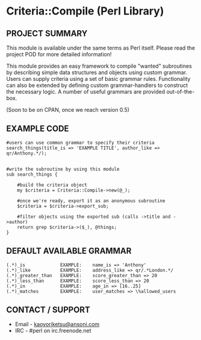 #  Criteria::Compile (Perl Library)
## PROJECT SUMMARY

This module is available under the same terms as Perl itself.
Please read the project POD for more detailed information!

This module provides an easy framework to compile "wanted" subroutines by describing simple data structures and objects using custom grammar. Users can supply criteria using a set of basic grammar rules. Functionality can also be extended by defining custom grammar-handlers to construct the necessary logic. A number of useful grammars are provided out-of-the-box.

(Soon to be on CPAN, once we reach version 0.5)


## EXAMPLE CODE

    #users can use common grammar to specify their criteria
    search_things(title_is => 'EXAMPLE TITLE', author_like => qr/Anthony.*/);


    #write the subroutine by using this module
    sub search_things {

        #build the criteria object
        my $criteria = Criteria::Compile->new(@_);

        #once we're ready, export it as an anonymous subroutine
        $criteria = $criteria->export_sub;

        #filter objects using the exported sub (calls ->title and ->author)
        return grep $criteria->($_), @things;
    }


## DEFAULT AVAILABLE GRAMMAR

    (.*)_is             EXAMPLE:    name_is => 'Anthony'
    (.*)_like           EXAMPLE:    address_like => qr/.*London.*/
    (.*)_greater_than   EXAMPLE:    score_greater_than => 20
    (.*)_less_than      EXAMPLE:    score_less_than => 20
    (.*)_in             EXAMPLE:    age_in => [16..25]
    (.*)_matches        EXAMPLE:    user_matches => \%allowed_users



## CONTACT / SUPPORT

* Email - kaoyoriketsu@ansoni.com
* IRC - #perl on irc.freenode.net



